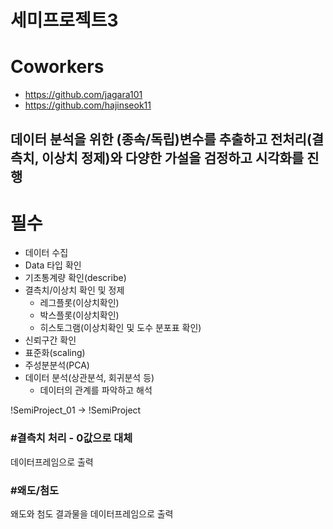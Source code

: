 # 세미프로젝트3

# Coworkers
- https://github.com/jagara101
- https://github.com/hajinseok11


## 데이터 분석을 위한 (종속/독립)변수를 추출하고 전처리(결측치, 이상치 정제)와 다양한 가설을 검정하고 시각화를 진행

# 필수
- 데이터 수집
- Data 타입 확인
- 기초통계량 확인(describe)
- 결측치/이상치 확인 및 정제
    - 레그플롯(이상치확인)
    - 박스플롯(이상치확인)
    - 히스토그램(이상치확인 및 도수 분포표 확인)
- 신뢰구간 확인
- 표준화(scaling)
- 주성분분석(PCA)
- 데이터 분석(상관분석, 회귀분석 등)
    - 데이터의 관계를 파악하고 해석


!SemiProject_01 -> !SemiProject
### #결측치 처리 - 0값으로 대체
데이터프레임으로 출력

### #왜도/첨도
왜도와 첨도 결과물을 데이터프레임으로 출력
